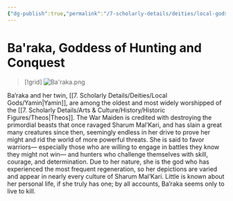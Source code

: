 ```yaml
---
{"dg-publish":true,"permalink":"/7-scholarly-details/deities/local-gods/ba-raka/","noteIcon":""}
---
```


# Ba'raka, Goddess of Hunting and Conquest

>[!grid]
![Ba'raka.png](/img/user/x.%20Assets/Attachments/Images/NPC%20Compendium/Ba'raka.png)

Ba’raka and her twin, [[7. Scholarly Details/Deities/Local Gods/Yamin\|Yamin]], are among the oldest and most widely worshipped of the [[7. Scholarly Details/Arts & Culture/History/Historic Figures/Theos\|Theos]]. The War Maiden is credited with destroying the primordial beasts that once ravaged Sharum Mal’Kari, and has slain a great many creatures since then, seemingly endless in her drive to prove her might and rid the world of more powerful threats. She is said to favor warriors— especially those who are willing to engage in battles they know they might not win— and hunters who challenge themselves with skill, courage, and determination. Due to her nature, she is the god who has experienced the most frequent regeneration, so her depictions are varied and appear in nearly every culture of Sharum Mal’Kari. Little is known about her personal life, if she truly has one; by all accounts, Ba’raka seems only to live to kill.
